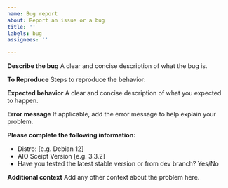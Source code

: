```yaml
---
name: Bug report
about: Report an issue or a bug
title: ''
labels: bug
assignees: ''

---
```


**Describe the bug**
A clear and concise description of what the bug is.

**To Reproduce**
Steps to reproduce the behavior:

**Expected behavior**
A clear and concise description of what you expected to happen.

**Error message**
If applicable, add the error message to help explain your problem.

**Please complete the following information:**
 - Distro: [e.g. Debian 12]
 - AIO Sceipt Version [e.g. 3.3.2]
 - Have you tested the latest stable version or from dev branch? Yes/No

**Additional context**
Add any other context about the problem here.
